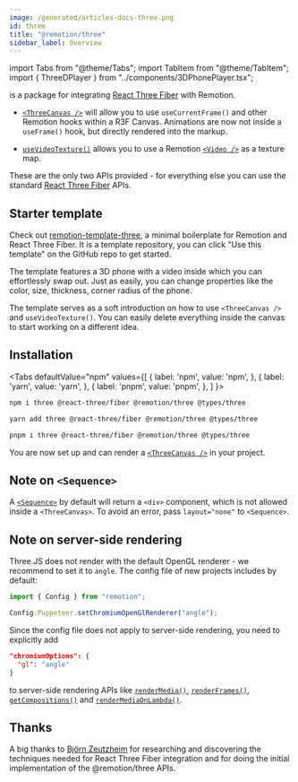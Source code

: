 ```yaml
---
image: /generated/articles-docs-three.png
id: three
title: "@remotion/three"
sidebar_label: Overview
---
```


import Tabs from "@theme/Tabs";
import TabItem from "@theme/TabItem";
import { ThreeDPlayer } from "../components/3DPhonePlayer.tsx";

is a package for integrating [React Three Fiber](https://github.com/pmndrs/react-three-fiber) with Remotion.

- [`<ThreeCanvas />`](/docs/three-canvas) will allow you to use `useCurrentFrame()` and other Remotion hooks within a R3F Canvas. Animations are now not inside a `useFrame()` hook, but directly rendered into the markup.

- [`useVideoTexture()`](/docs/use-video-texture) allows you to use a Remotion [`<Video />`](/docs/video) as a texture map.

These are the only two APIs provided - for everything else you can use the standard [React Three Fiber](https://github.com/pmndrs/react-three-fiber) APIs.

## Starter template

Check out [remotion-template-three](https://github.com/remotion-dev/template-three), a minimal boilerplate for Remotion and React Three Fiber. It is a template repository, you can click "Use this template" on the GitHub repo to get started.

<ThreeDPlayer />

The template features a 3D phone with a video inside which you can effortlessly swap out. Just as easily, you can change properties like the color, size, thickness, corner radius of the phone.

The template serves as a soft introduction on how to use `<ThreeCanvas />` and `useVideoTexture()`. You can easily delete everything inside the canvas to start working on a different idea.

## Installation

<Tabs
defaultValue="npm"
values={[
{ label: 'npm', value: 'npm', },
{ label: 'yarn', value: 'yarn', },
{ label: 'pnpm', value: 'pnpm', },
]
}>
<TabItem value="npm">

```bash
npm i three @react-three/fiber @remotion/three @types/three
```

  </TabItem>

  <TabItem value="yarn">

```bash
yarn add three @react-three/fiber @remotion/three @types/three
```

  </TabItem>
  <TabItem value="pnpm">

```bash
pnpm i three @react-three/fiber @remotion/three @types/three
```

  </TabItem>
</Tabs>

You are now set up and can render a [`<ThreeCanvas />`](/docs/three-canvas) in your project.

## Note on `<Sequence>`

A [`<Sequence>`](/docs/sequence) by default will return a `<div>` component, which is not allowed inside a `<ThreeCanvas>`. To avoid an error, pass `layout="none"` to `<Sequence>`.

## Note on server-side rendering

Three.JS does not render with the default OpenGL renderer - we recommend to set it to `angle`. The config file of new projects includes by default:

```ts twoslash
import { Config } from "remotion";

Config.Puppeteer.setChromiumOpenGlRenderer("angle");
```

Since the config file does not apply to server-side rendering, you need to explicitly add

```json
"chromiumOptions": {
  "gl": "angle"
}
```

to server-side rendering APIs like [`renderMedia()`](/docs/renderer/render-media), [`renderFrames()`](/docs/renderer/render-frames), [`getCompositions()`](/docs/renderer/get-compositions) and [`renderMediaOnLambda()`](/docs/lambda/rendermediaonlambda).

## Thanks

A big thanks to [Björn Zeutzheim](https://github.com/olee) for researching and discovering the techniques needed for React Three Fiber integration and for doing the initial implementation of the @remotion/three APIs.
